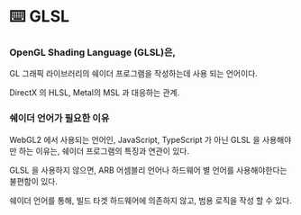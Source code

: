 # ⌨️ GLSL

### OpenGL Shading Language (GLSL)은,

GL 그래픽 라이브러리의 쉐이더 프로그램을 작성하는데 사용 되는 언어이다.

DirectX 의 HLSL, Metal의 MSL 과 대응하는 관계.

### 쉐이더 언어가 필요한 이유

WebGL2 에서 사용되는 언어인, JavaScript, TypeScript 가 아닌 GLSL 을 사용해야만 하는 이유는, 쉐이더 프로그램의 특징과 연관이 있다.

GLSL 을 사용하지 않으면, ARB 어셈블리 언어나 하드웨어 별 언어를 사용해야한다는 불편함이 있다.

쉐이더 언어를 통해, 빌드 타겟 하드웨어에 의존하지 않고, 범용 로직을 작성 할 수 있다.

